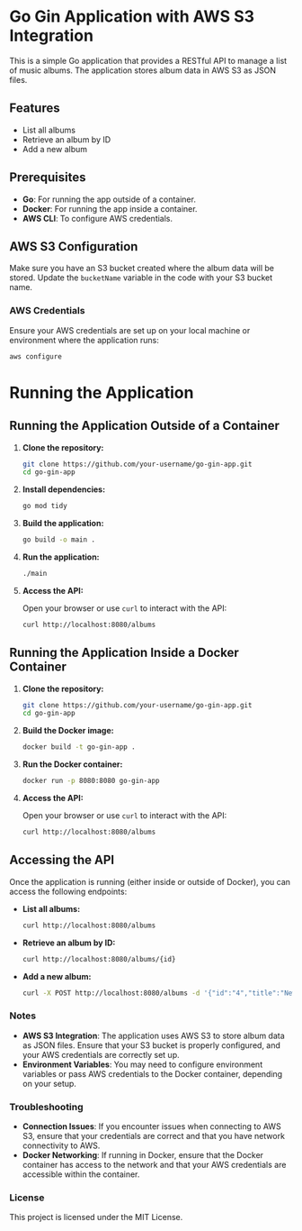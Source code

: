 # Go Gin Application with AWS S3 Integration

This is a simple Go application that provides a RESTful API to manage a list of music albums. The application stores album data in AWS S3 as JSON files.

## Features
- List all albums
- Retrieve an album by ID
- Add a new album

## Prerequisites

- **Go**: For running the app outside of a container.
- **Docker**: For running the app inside a container.
- **AWS CLI**: To configure AWS credentials.

## AWS S3 Configuration

Make sure you have an S3 bucket created where the album data will be stored. Update the `bucketName` variable in the code with your S3 bucket name.

### AWS Credentials

Ensure your AWS credentials are set up on your local machine or environment where the application runs:

```bash
aws configure
```

# Running the Application

## Running the Application Outside of a Container

1. **Clone the repository:**

    ```bash
    git clone https://github.com/your-username/go-gin-app.git
    cd go-gin-app
    ```

2. **Install dependencies:**

    ```bash
    go mod tidy
    ```

3. **Build the application:**

    ```bash
    go build -o main .
    ```

4. **Run the application:**

    ```bash
    ./main
    ```

5. **Access the API:**

   Open your browser or use `curl` to interact with the API:

    ```bash
    curl http://localhost:8080/albums
    ```

## Running the Application Inside a Docker Container

1. **Clone the repository:**

    ```bash
    git clone https://github.com/your-username/go-gin-app.git
    cd go-gin-app
    ```

2. **Build the Docker image:**

    ```bash
    docker build -t go-gin-app .
    ```

3. **Run the Docker container:**

    ```bash
    docker run -p 8080:8080 go-gin-app
    ```

4. **Access the API:**

   Open your browser or use `curl` to interact with the API:

    ```bash
    curl http://localhost:8080/albums
    ```

## Accessing the API

Once the application is running (either inside or outside of Docker), you can access the following endpoints:

- **List all albums:**

    ```bash
    curl http://localhost:8080/albums
    ```

- **Retrieve an album by ID:**

    ```bash
    curl http://localhost:8080/albums/{id}
    ```

- **Add a new album:**

    ```bash
    curl -X POST http://localhost:8080/albums -d '{"id":"4","title":"New Album","artist":"New Artist","price":29.99}' -H "Content-Type: application/json"
    ```

### Notes

- **AWS S3 Integration**: The application uses AWS S3 to store album data as JSON files. Ensure that your S3 bucket is properly configured, and your AWS credentials are correctly set up.
- **Environment Variables**: You may need to configure environment variables or pass AWS credentials to the Docker container, depending on your setup.

### Troubleshooting

- **Connection Issues**: If you encounter issues when connecting to AWS S3, ensure that your credentials are correct and that you have network connectivity to AWS.
- **Docker Networking**: If running in Docker, ensure that the Docker container has access to the network and that your AWS credentials are accessible within the container.

### License

This project is licensed under the MIT License.

